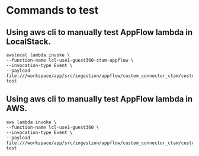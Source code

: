 # Commands to test 

## Using aws cli to manually test AppFlow lambda in LocalStack.
```shell
awslocal lambda invoke \
--function-name lcl-use1-guest360-ctam-appflow \
--invocation-type Event \
--payload file:///workspace/app/src/ingestion/appflow/custom_connector_ctam/custom_connector_guest360_ctam/test/resources/retrieve_data_request_valid.json test
```

## Using aws cli to manually test AppFlow lambda in AWS.
```shell
aws lambda invoke \
--function-name lcl-use1-guest360 \
--invocation-type Event \
--payload file:///workspace/app/src/ingestion/appflow/custom_connector_ctam/custom_connector_guest360_ctam/test/resources/retrieve_data_request_valid.json test

```


